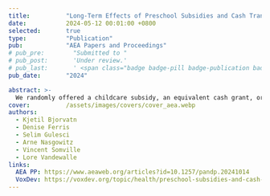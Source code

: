 ```yaml
---
title:          "Long-Term Effects of Preschool Subsidies and Cash Transfers on Child Development: Evidence from Uganda"
date:           2024-05-12 00:01:00 +0800
selected:       true
type:           "Publication"
pub:            "AEA Papers and Proceedings"
# pub_pre:        "Submitted to "
# pub_post:       'Under review.'
# pub_last:       ' <span class="badge badge-pill badge-publication badge-success">Spotlight</span>'
pub_date:       "2024"

abstract: >-
  We randomly offered a childcare subsidy, an equivalent cash grant, or both to mothers of three-to-five-year-old children in Uganda. We find long-lasting effects of all interventions on the children's anthropometric outcomes, measured four years after the intervention.
cover:          /assets/images/covers/cover_aea.webp
authors:
  - Kjetil Bjorvatn
  - Denise Ferris
  - Selim Gulesci
  - Arne Nasgowitz
  - Vincent Somville
  - Lore Vandewalle
links:
  AEA PP: https://www.aeaweb.org/articles?id=10.1257/pandp.20241014
  VoxDev: https://voxdev.org/topic/health/preschool-subsidies-and-cash-transfers-have-long-term-health-benefits-children
---
```

